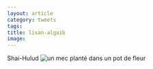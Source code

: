 ```yaml
---
layout: article
category: tweets
tags: 
title: lisan-algaib
image:
---
```

Shai-Hulud
![un mec planté dans un pot de fleur](https://i.ibb.co/9gWMfH2/photo1711377569.jpg)
